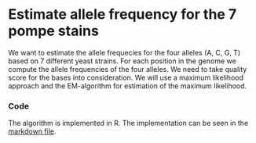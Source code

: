 # Estimate allele frequency for the 7 pompe stains 

We want to estimate the allele frequecies for the four alleles (A, C, G, T) based on 7 different yeast strains. For each position in the genome we compute the allele frequencies of the four alleles. We need to take quality score for the bases into consideration. We will use a maximum likelihood approach and the EM-algorithm for estimation of the maximum likelihood.

### Code

The algorithm is implemented in R. The implementation can be seen in the [markdown file](AlleleFreq_EM_algo.md).
